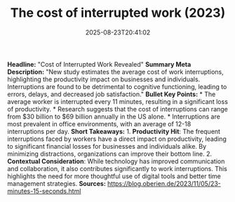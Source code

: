 ﻿---
title: "The cost of interrupted work (2023)"
date: "2025-08-23T20:41:02"
category: "Markets"
summary: ""
slug: "the cost of interrupted work 2023"
source_urls:
  - "https://blog.oberien.de/2023/11/05/23-minutes-15-seconds.html"
seo:
  title: "The cost of interrupted work (2023) | Hash n Hedge"
  description: ""
  keywords: ["news", "markets", "brief"]
---
**Headline:** "Cost of Interrupted Work Revealed"  **Summary Meta Description:** "New study estimates the average cost of work interruptions, highlighting the productivity impact on businesses and individuals. Interruptions are found to be detrimental to cognitive functioning, leading to errors, delays, and decreased job satisfaction."  **Bullet Key Points:**  * The average worker is interrupted every 11 minutes, resulting in a significant loss of productivity. * Research suggests that the cost of interruptions can range from $30 billion to $69 billion annually in the US alone. * Interruptions are most prevalent in office environments, with an average of 12-18 interruptions per day.  **Short Takeaways:**  1. **Productivity Hit**: The frequent interruptions faced by workers have a direct impact on productivity, leading to significant financial losses for businesses and individuals alike. By minimizing distractions, organizations can improve their bottom line. 2. **Contextual Consideration**: While technology has improved communication and collaboration, it also contributes significantly to work interruptions. This highlights the need for more thoughtful use of digital tools and better time management strategies.  **Sources:**  https://blog.oberien.de/2023/11/05/23-minutes-15-seconds.html 
